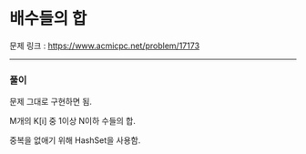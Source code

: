 배수들의 합
===

문제 링크 : https://www.acmicpc.net/problem/17173

<hr>

### 풀이

문제 그대로 구현하면 됨.

M개의 K[i] 중 1이상 N이하 수들의 합.

중복을 없애기 위해 HashSet을 사용함.

